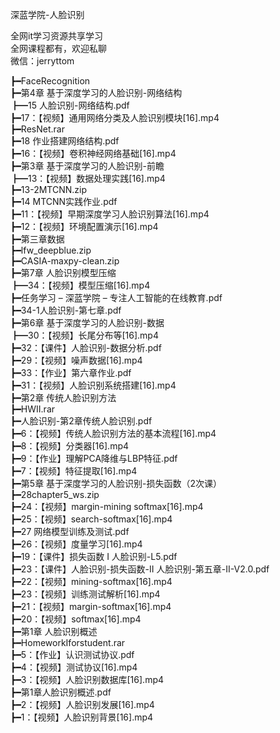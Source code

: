 深蓝学院-人脸识别

全网it学习资源共享学习<br>全网课程都有，欢迎私聊<br>微信：jerryttom<br>

┣━FaceRecognition<br> ┣━第4章 基于深度学习的人脸识别-网络结构<br> ┣━15 人脸识别-网络结构.pdf<br> ┣━17：【视频】通用网络分类及人脸识别模块[16].mp4<br> ┣━ResNet.rar<br> ┣━18 作业搭建网络结构.pdf<br> ┣━16：【视频】卷积神经网络基础[16].mp4<br> ┣━第3章 基于深度学习的人脸识别-前瞻<br> ┣━13：【视频】数据处理实践[16].mp4<br> ┣━13-2MTCNN.zip<br> ┣━14 MTCNN实践作业.pdf<br> ┣━11：【视频】早期深度学习人脸识别算法[16].mp4<br> ┣━12：【视频】环境配置演示[16].mp4<br> ┣━第三章数据<br> ┣━lfw_deepblue.zip<br> ┣━CASIA-maxpy-clean.zip<br> ┣━第7章 人脸识别模型压缩<br> ┣━34：【视频】模型压缩[16].mp4<br> ┣━任务学习 – 深蓝学院 – 专注人工智能的在线教育.pdf<br> ┣━34-1人脸识别-第七章.pdf<br> ┣━第6章 基于深度学习的人脸识别-数据<br> ┣━30：【视频】长尾分布等[16].mp4<br> ┣━32：【课件】人脸识别-数据分析.pdf<br> ┣━29：【视频】噪声数据[16].mp4<br> ┣━33：【作业】第六章作业.pdf<br> ┣━31：【视频】人脸识别系统搭建[16].mp4<br> ┣━第2章 传统人脸识别方法<br> ┣━HWII.rar<br> ┣━人脸识别-第2章传统人脸识别.pdf<br> ┣━6：【视频】传统人脸识别方法的基本流程[16].mp4<br> ┣━8：【视频】分类器[16].mp4<br> ┣━9：【作业】理解PCA降维与LBP特征.pdf<br> ┣━7：【视频】特征提取[16].mp4<br> ┣━第5章 基于深度学习的人脸识别-损失函数（2次课）<br> ┣━28chapter5_ws.zip<br> ┣━24：【视频】margin-mining softmax[16].mp4<br> ┣━25：【视频】search-softmax[16].mp4<br> ┣━27 网络模型训练及测试.pdf<br> ┣━26：【视频】度量学习[16].mp4<br> ┣━19：【课件】损失函数 I 人脸识别-L5.pdf<br> ┣━23：【课件】人脸识别-损失函数-II 人脸识别-第五章-II-V2.0.pdf<br> ┣━22：【视频】mining-softmax[16].mp4<br> ┣━23：【视频】训练测试解析[16].mp4<br> ┣━21：【视频】margin-softmax[16].mp4<br> ┣━20：【视频】softmax[16].mp4<br> ┣━第1章 人脸识别概述<br> ┣━HomeworkIforstudent.rar<br> ┣━5：【作业】认识测试协议.pdf<br> ┣━4：【视频】测试协议[16].mp4<br> ┣━3：【视频】人脸识别数据库[16].mp4<br> ┣━第1章人脸识别概述.pdf<br> ┣━2：【视频】人脸识别发展[16].mp4<br> ┣━1：【视频】人脸识别背景[16].mp4
